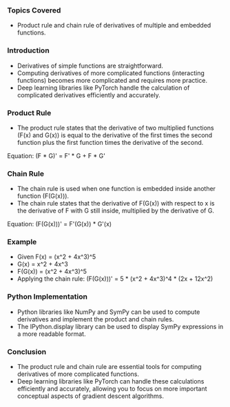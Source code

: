 ### Topics Covered
- Product rule and chain rule of derivatives of multiple and embedded functions.

### Introduction
- Derivatives of simple functions are straightforward.
- Computing derivatives of more complicated functions (interacting functions) becomes more complicated and requires more practice.
- Deep learning libraries like PyTorch handle the calculation of complicated derivatives efficiently and accurately.

### Product Rule
- The product rule states that the derivative of two multiplied functions (F(x) and G(x)) is equal to the derivative of the first times the second function plus the first function times the derivative of the second.

Equation: (F * G)' = F' * G + F * G'

### Chain Rule
- The chain rule is used when one function is embedded inside another function (F(G(x))).
- The chain rule states that the derivative of F(G(x)) with respect to x is the derivative of F with G still inside, multiplied by the derivative of G.

Equation: (F(G(x)))' = F'(G(x)) * G'(x)

### Example
- Given F(x) = (x^2 + 4x^3)^5
- G(x) = x^2 + 4x^3
- F(G(x)) = (x^2 + 4x^3)^5
- Applying the chain rule: (F(G(x)))' = 5 * (x^2 + 4x^3)^4 * (2x + 12x^2)

### Python Implementation
- Python libraries like NumPy and SymPy can be used to compute derivatives and implement the product and chain rules.
- The IPython.display library can be used to display SymPy expressions in a more readable format.
### Conclusion
- The product rule and chain rule are essential tools for computing derivatives of more complicated functions.
- Deep learning libraries like PyTorch can handle these calculations efficiently and accurately, allowing you to focus on more important conceptual aspects of gradient descent algorithms.